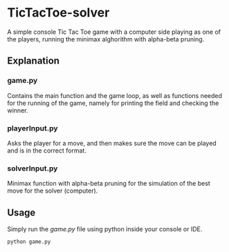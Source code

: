 # TicTacToe-solver
A simple console Tic Tac Toe game with a computer side playing as one of the players, running the minimax alghorithm with alpha-beta pruning.

## Explanation

### game.py
Contains the main function and the game loop, as well as functions needed for the running of the game, namely for printing the field and checking the winner.

### playerInput.py
Asks the player for a move, and then makes sure the move can be played and is in the correct format.

### solverInput.py
Minimax function with alpha-beta pruning for the simulation of the best move for the solver (computer).

## Usage
Simply run the *game.py* file using python inside your console or IDE.
```bash
python game.py
```